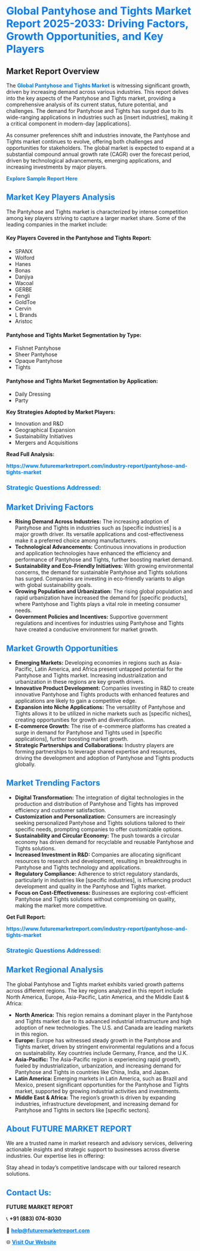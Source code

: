 <h1 style="color: #007BFF;">Global Pantyhose and Tights Market Report 2025-2033: Driving Factors, Growth Opportunities, and Key Players</h1>

<section id="overview">
<h2>Market Report Overview</h2>
<p>The <a href="https://www.futuremarketreport.com/industry-report/pantyhose-and-tights-market" style="color: #007BFF; text-decoration: none;"><strong>Global Pantyhose and Tights Market</strong></a> is witnessing significant growth, driven by increasing demand across various industries. This report delves into the key aspects of the Pantyhose and Tights market, providing a comprehensive analysis of its current status, future potential, and challenges. The demand for Pantyhose and Tights has surged due to its wide-ranging applications in industries such as [insert industries], making it a critical component in modern-day [applications].</p>
<p>As consumer preferences shift and industries innovate, the Pantyhose and Tights market continues to evolve, offering both challenges and opportunities for stakeholders. The global market is expected to expand at a substantial compound annual growth rate (CAGR) over the forecast period, driven by technological advancements, emerging applications, and increasing investments by major players.</p>
</section>

<section id="overview">
<p><a href="https://www.futuremarketreport.com/request-sample/reportId=110169" style="color: #007BFF; text-decoration: none;"><strong>Explore Sample Report Here</strong></a></p>
</section>

<section id="key-players">
<h2 style="color: #007BFF;">Market Key Players Analysis</h2>
<p>The Pantyhose and Tights market is characterized by intense competition among key players striving to capture a larger market share. Some of the leading companies in the market include:</p>
<h4>Key Players Covered in the Pantyhose and Tights Report:</h4>
<ul><li>SPANX</li><li>Wolford</li><li>Hanes</li><li>Bonas</li><li>Danjiya</li><li>Wacoal</li><li>GERBE</li><li>Fengli</li><li>GoldToe</li><li>Cervin</li><li>L Brands</li><li>Aristoc</li></ul>
<h4>Pantyhose and Tights Market Segmentation by Type:</h4>
<ul><li>Fishnet Pantyhose</li><li>Sheer Pantyhose</li><li>Opaque Pantyhose</li><li>Tights</li></ul>

<h4>Pantyhose and Tights Market Segmentation by Application:</h4>
<ul><li>Daily Dressing</li><li>Party</li></ul>
<p><strong>Key Strategies Adopted by Market Players:</strong></p>
<ul>
<li>Innovation and R&D</li>
<li>Geographical Expansion</li>
<li>Sustainability Initiatives</li>
<li>Mergers and Acquisitions</li>
</ul>
</section>

<section>
<p><strong>Read Full Analysis: </strong></p><a href="https://www.futuremarketreport.com/industry-report/pantyhose-and-tights-market" style="color: #007BFF; text-decoration: none;"><strong>https://www.futuremarketreport.com/industry-report/pantyhose-and-tights-market</strong></a>
<h3 style="color: #007BFF;">Strategic Questions Addressed:</h3>
</section>

<section id="driving-factors">
<h2 style="color: #007BFF;">Market Driving Factors</h2>
<ul>
<li><strong>Rising Demand Across Industries:</strong> The increasing adoption of Pantyhose and Tights in industries such as [specific industries] is a major growth driver. Its versatile applications and cost-effectiveness make it a preferred choice among manufacturers.</li>
<li><strong>Technological Advancements:</strong> Continuous innovations in production and application technologies have enhanced the efficiency and performance of Pantyhose and Tights, further boosting market demand.</li>
<li><strong>Sustainability and Eco-Friendly Initiatives:</strong> With growing environmental concerns, the demand for sustainable Pantyhose and Tights solutions has surged. Companies are investing in eco-friendly variants to align with global sustainability goals.</li>
<li><strong>Growing Population and Urbanization:</strong> The rising global population and rapid urbanization have increased the demand for [specific products], where Pantyhose and Tights plays a vital role in meeting consumer needs.</li>
<li><strong>Government Policies and Incentives:</strong> Supportive government regulations and incentives for industries using Pantyhose and Tights have created a conducive environment for market growth.</li>
</ul>
</section>

<section id="growth-opportunities">
<h2 style="color: #007BFF;">Market Growth Opportunities</h2>
<ul>
<li><strong>Emerging Markets:</strong> Developing economies in regions such as Asia-Pacific, Latin America, and Africa present untapped potential for the Pantyhose and Tights market. Increasing industrialization and urbanization in these regions are key growth drivers.</li>
<li><strong>Innovative Product Development:</strong> Companies investing in R&D to create innovative Pantyhose and Tights products with enhanced features and applications are likely to gain a competitive edge.</li>
<li><strong>Expansion into Niche Applications:</strong> The versatility of Pantyhose and Tights allows it to be utilized in niche markets such as [specific niches], creating opportunities for growth and diversification.</li>
<li><strong>E-commerce Growth:</strong> The rise of e-commerce platforms has created a surge in demand for Pantyhose and Tights used in [specific applications], further boosting market growth.</li>
<li><strong>Strategic Partnerships and Collaborations:</strong> Industry players are forming partnerships to leverage shared expertise and resources, driving the development and adoption of Pantyhose and Tights products globally.</li>
</ul>
</section>

<section id="trending-factors">
<h2 style="color: #007BFF;">Market Trending Factors</h2>
<ul>
<li><strong>Digital Transformation:</strong> The integration of digital technologies in the production and distribution of Pantyhose and Tights has improved efficiency and customer satisfaction.</li>
<li><strong>Customization and Personalization:</strong> Consumers are increasingly seeking personalized Pantyhose and Tights solutions tailored to their specific needs, prompting companies to offer customizable options.</li>
<li><strong>Sustainability and Circular Economy:</strong> The push towards a circular economy has driven demand for recyclable and reusable Pantyhose and Tights solutions.</li>
<li><strong>Increased Investment in R&D:</strong> Companies are allocating significant resources to research and development, resulting in breakthroughs in Pantyhose and Tights technology and applications.</li>
<li><strong>Regulatory Compliance:</strong> Adherence to strict regulatory standards, particularly in industries like [specific industries], is influencing product development and quality in the Pantyhose and Tights market.</li>
<li><strong>Focus on Cost-Effectiveness:</strong> Businesses are exploring cost-efficient Pantyhose and Tights solutions without compromising on quality, making the market more competitive.</li>
</ul>
</section>

<section>
<p><strong>Get Full Report: </strong></p><a href="https://www.futuremarketreport.com/industry-report/pantyhose-and-tights-market" style="color: #007BFF; text-decoration: none;"><strong>https://www.futuremarketreport.com/industry-report/pantyhose-and-tights-market</strong></a>
<h3 style="color: #007BFF;">Strategic Questions Addressed:</h3>
</section>


<section id="regional-analysis">
<h2 style="color: #007BFF;">Market Regional Analysis</h2>
<p>The global Pantyhose and Tights market exhibits varied growth patterns across different regions. The key regions analyzed in this report include North America, Europe, Asia-Pacific, Latin America, and the Middle East & Africa:</p>
<ul>
<li><strong>North America:</strong> This region remains a dominant player in the Pantyhose and Tights market due to its advanced industrial infrastructure and high adoption of new technologies. The U.S. and Canada are leading markets in this region.</li>
<li><strong>Europe:</strong> Europe has witnessed steady growth in the Pantyhose and Tights market, driven by stringent environmental regulations and a focus on sustainability. Key countries include Germany, France, and the U.K.</li>
<li><strong>Asia-Pacific:</strong> The Asia-Pacific region is experiencing rapid growth, fueled by industrialization, urbanization, and increasing demand for Pantyhose and Tights in countries like China, India, and Japan.</li>
<li><strong>Latin America:</strong> Emerging markets in Latin America, such as Brazil and Mexico, present significant opportunities for the Pantyhose and Tights market, supported by growing industrial activities and investments.</li>
<li><strong>Middle East & Africa:</strong> The region’s growth is driven by expanding industries, infrastructure development, and increasing demand for Pantyhose and Tights in sectors like [specific sectors].</li>
</ul>
</section>

<footer>
<h2 style="color: #007BFF;">About FUTURE MARKET REPORT</h2>
<p>We are a trusted name in market research and advisory services, delivering actionable insights and strategic support to businesses across diverse industries. Our expertise lies in offering:</p>

<p>Stay ahead in today’s competitive landscape with our tailored research solutions.</p>

<h2 style="color: #007BFF;">Contact Us:</h2>
<p><strong>FUTURE MARKET REPORT</strong></p>
<p>📞 <strong>+91 (883) 074-8030</strong></p>
<p>📧 <strong><a href="mailto:help@futuremarketreport.com" style="color: #007BFF;">help@futuremarketreport.com</a></strong></p>
<p>🌐 <strong><a href="https://www.futuremarketreport.com/" style="color: #007BFF;">Visit Our Website</a></strong></p>
</footer>